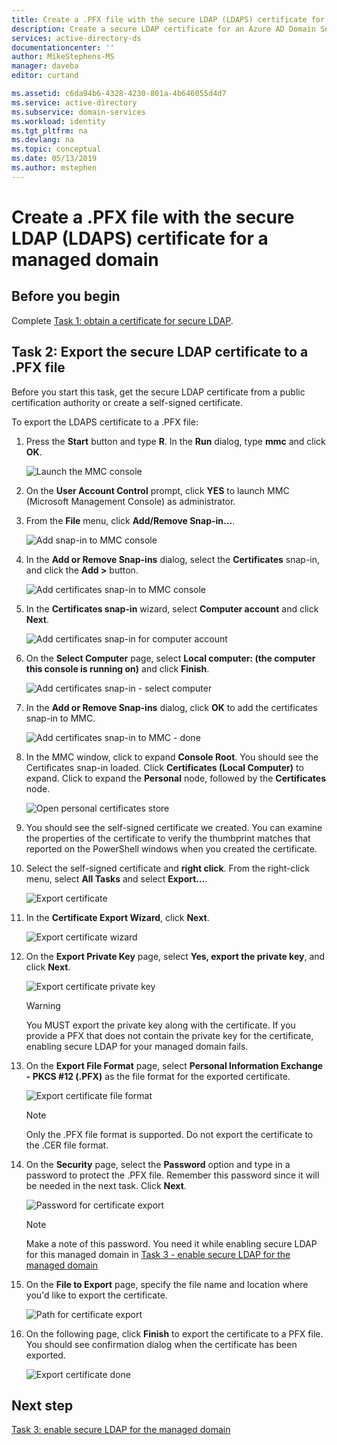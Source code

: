```yaml
---
title: Create a .PFX file with the secure LDAP (LDAPS) certificate for a managed domain
description: Create a secure LDAP certificate for an Azure AD Domain Services manage domain
services: active-directory-ds
documentationcenter: ''
author: MikeStephens-MS
manager: daveba
editor: curtand

ms.assetid: c6da94b6-4328-4230-801a-4b646055d4d7
ms.service: active-directory
ms.subservice: domain-services
ms.workload: identity
ms.tgt_pltfrm: na
ms.devlang: na
ms.topic: conceptual
ms.date: 05/13/2019
ms.author: mstephen
---
```

# Create a .PFX file with the secure LDAP (LDAPS) certificate for a managed domain

## Before you begin

Complete [Task 1: obtain a certificate for secure LDAP](configure-ldaps.md).

## Task 2: Export the secure LDAP certificate to a .PFX file

Before you start this task, get the secure LDAP certificate from a public certification authority or create a self-signed certificate.

To export the LDAPS certificate to a .PFX file:

1. Press the **Start** button and type **R**. In the **Run** dialog, type **mmc** and click **OK**.

    ![Launch the MMC console](./media/active-directory-domain-services-admin-guide/secure-ldap-start-run.png)
2. On the **User Account Control** prompt, click **YES** to launch MMC (Microsoft Management Console) as administrator.
3. From the **File** menu, click **Add/Remove Snap-in...**.

    ![Add snap-in to MMC console](./media/active-directory-domain-services-admin-guide/secure-ldap-add-snapin.png)
4. In the **Add or Remove Snap-ins** dialog, select the **Certificates** snap-in, and click the **Add >** button.

    ![Add certificates snap-in to MMC console](./media/active-directory-domain-services-admin-guide/secure-ldap-add-certificates-snapin.png)
5. In the **Certificates snap-in** wizard, select **Computer account** and click **Next**.

    ![Add certificates snap-in for computer account](./media/active-directory-domain-services-admin-guide/secure-ldap-add-certificates-computer-account.png)
6. On the **Select Computer** page, select **Local computer: (the computer this console is running on)** and click **Finish**.

    ![Add certificates snap-in - select computer](./media/active-directory-domain-services-admin-guide/secure-ldap-add-certificates-local-computer.png)
7. In the **Add or Remove Snap-ins** dialog, click **OK** to add the certificates snap-in to MMC.

    ![Add certificates snap-in to MMC - done](./media/active-directory-domain-services-admin-guide/secure-ldap-add-certificates-snapin-done.png)
8. In the MMC window, click to expand **Console Root**. You should see the Certificates snap-in loaded. Click **Certificates (Local Computer)** to expand. Click to expand the **Personal** node, followed by the **Certificates** node.

    ![Open personal certificates store](./media/active-directory-domain-services-admin-guide/secure-ldap-open-personal-store.png)
9. You should see the self-signed certificate we created. You can examine the properties of the certificate to verify the thumbprint matches that reported on the PowerShell windows when you created the certificate.
10. Select the self-signed certificate and **right click**. From the right-click menu, select **All Tasks** and select **Export...**.

    ![Export certificate](./media/active-directory-domain-services-admin-guide/secure-ldap-export-cert.png)
11. In the **Certificate Export Wizard**, click **Next**.

    ![Export certificate wizard](./media/active-directory-domain-services-admin-guide/secure-ldap-export-cert-wizard.png)
12. On the **Export Private Key** page, select **Yes, export the private key**, and click **Next**.

    ![Export certificate private key](./media/active-directory-domain-services-admin-guide/secure-ldap-export-private-key.png)

    > [!WARNING]
    > You MUST export the private key along with the certificate. If you provide a PFX that does not contain the private key for the certificate, enabling secure LDAP for your managed domain fails.
    >
    >

13. On the **Export File Format** page, select **Personal Information Exchange - PKCS #12 (.PFX)** as the file format for the exported certificate.

    ![Export certificate file format](./media/active-directory-domain-services-admin-guide/secure-ldap-export-to-pfx.png)

    > [!NOTE]
    > Only the .PFX file format is supported. Do not export the certificate to the .CER file format.
    >
    >

14. On the **Security** page, select the **Password** option and type in a password to protect the .PFX file. Remember this password since it will be needed in the next task. Click **Next**.

    ![Password for certificate export](./media/active-directory-domain-services-admin-guide/secure-ldap-export-select-password.png)

    > [!NOTE]
    > Make a note of this password. You need it while enabling secure LDAP for this managed domain in [Task 3 - enable secure LDAP for the managed domain](active-directory-ds-admin-guide-configure-secure-ldap-enable-ldaps.md)
    >
    >

15. On the **File to Export** page, specify the file name and location where you'd like to export the certificate.

    ![Path for certificate export](./media/active-directory-domain-services-admin-guide/secure-ldap-export-select-path.png)
16. On the following page, click **Finish** to export the certificate to a PFX file. You should see confirmation dialog when the certificate has been exported.

    ![Export certificate done](./media/active-directory-domain-services-admin-guide/secure-ldap-exported-as-pfx.png)

## Next step

[Task 3: enable secure LDAP for the managed domain](active-directory-ds-admin-guide-configure-secure-ldap-enable-ldaps.md)
